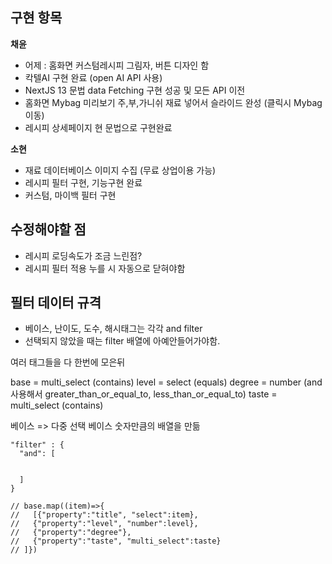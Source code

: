 

## 구현 항목
**채윤**
- 어제 : 홈화면 커스텀레시피 그림자, 버튼 디자인 함
- 칵텔AI 구현 완료 (open AI API 사용)
- NextJS 13 문법 data Fetching 구현 성공 및 모든 API 이전
- 홈화면 Mybag 미리보기 주,부,가니쉬 재료 넣어서 슬라이드 완성 (클릭시 Mybag이동)
- 레시피 상세페이지 현 문법으로 구현완료

**소현**
- 재료 데이터베이스 이미지 수집 (무료 상업이용 가능)
- 레시피 필터 구현, 기능구현 완료
- 커스텀, 마이백 필터 구현


## 수정해야할 점
- 레시피 로딩속도가 조금 느린점?
- 레시피 필터 적용 누를 시 자동으로 닫혀야함




## 필터 데이터 규격
- 베이스, 난이도, 도수, 해시태그는 각각 and filter
- 선택되지 않았을 때는 filter 배열에 아예안들어가야함. 


여러 태그들을 다 한번에 모은뒤 

base = multi_select (contains)
level = select (equals)
degree = number (and 사용해서 greater_than_or_equal_to, less_than_or_equal_to)
taste = multi_select (contains)




<!-- 장소현 -->

베이스 => 다중 선택
베이스 숫자만큼의 배열을 만듦


    "filter" : {
      "and": [

        
      ]
    }

    // base.map((item)=>{
    //   [{"property":"title", "select":item},
    //   {"property":"level", "number":level},
    //   {"property":"degree"},
    //   {"property":"taste", "multi_select":taste}
    // ]})
